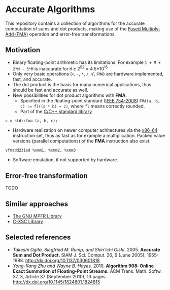 # Accurate Algorithms
This repository contains a collection of algorithms for the accurate computation of sums and dot products, making use of the [Fused Multiply-Add (FMA)](https://en.wikipedia.org/wiki/Multiply%E2%80%93accumulate_operation#Fused_multiply.E2.80.93add) operation and error-free transformations.

## Motivation

* Binary floating-point arithmetic has its limitations. For example `1 + M + 2*M - 3*M` is inaccurate for `M` &ge; 2<sup>52</sup> &asymp; 4.5*10<sup>15</sup>
* Only very basic operations (`+`, `-`, `*`, `/`, &radic;, `FMA`) are hardware implemented, fast, and accurate.  
* The dot product is the basis for many numerical applications, thus should be fast and accurate as well.
* New possibilities for dot product algorithms with **FMA**.
  * Specified in the floating-point standard ([IEEE 754-2008](https://en.wikipedia.org/wiki/IEEE_floating_point)) `FMA(a, b, c) := fl((a * b) + c)`, where `fl` means correctly rounded. 
  * Part of the [C/C++ standard library](https://en.wikipedia.org/wiki/C%2B%2B11)
```
c = std::fma (a, b, c);
```
  * Hardware realization on newer computer achitectures via the [x86-64](https://en.wikipedia.org/wiki/X86-64) instruction set, thus as fast as for example a multiplication. Packed value versions (parallel computations) of the **FMA** instruction also exist.
```
vfmadd231sd %xmm1, %xmm2, %xmm3
```
  * Software emulation, if not supported by hardware.

## Error-free transformation

TODO

## Similar approaches

* [The GNU MPFR Library](http://www.mpfr.org/)
* [C-XSC Library](http://www2.math.uni-wuppertal.de/wrswt/xsc/cxsc.html)

## Selected references

* *Takeshi Ogita, Siegfried M. Rump, and Shin'ichi Oishi.* 2005. **Accurate Sum and Dot Product.** SIAM J. Sci. Comput. 26, 6 (June 2005), 1955-1988. http://dx.doi.org/10.1137/030601818
* *Yong-Kang Zhu and Wayne B. Hayes.* 2010. **Algorithm 908: Online Exact Summation of Floating-Point Streams.** ACM Trans. Math. Softw. 37, 3, Article 37 (September 2010), 13 pages. http://dx.doi.org/10.1145/1824801.1824815
